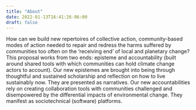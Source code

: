 ```yaml
---
title: "About"
date: 2022-01-13T16:41:26-06:00
draft: false
---
```


How can we build new repertoires of collective action, community-based modes of action needed to repair and redress the harms suffered by communities too often on the ‘receiving end’ of local and planetary change? This proposal works from two ends: episteme and accountability (built around shared tools with which communities can hold climate change actors to account). Our new epistemes are brought into being through thoughtful and sustained scholarship and reflection on how to live sustainably now.
They are presented as narratives. Our new accountabilities rely on creating collaboration tools with communities challenged and disempowered by the differential impacts of environmental change. They manifest as sociotechnical (software) platforms.
